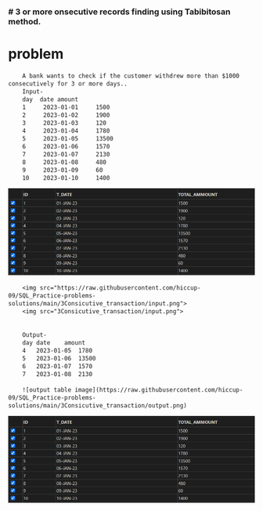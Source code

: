 <h3># 3 or more onsecutive records finding using Tabibitosan method.</h3>

# problem
        A bank wants to check if the customer withdrew more than $1000 consecutively for 3 or more days..
        Input-
        day  date amount  
        1     2023-01-01     1500   
        2     2023-01-02     1900   
        3     2023-01-03     120   
        4     2023-01-04     1780   
        5     2023-01-05     13500  
        6     2023-01-06     1570   
        7     2023-01-07     2130   
        8     2023-01-08     480   
        9     2023-01-09     60    
        10    2023-01-10     1400  
![input table image](3Consicutive_transaction/input.png)
        
        <img src="https://raw.githubusercontent.com/hiccup-09/SQL_Practice-problems-solutions/main/3Consicutive_transaction/input.png">
        <img src="3Consicutive_transaction/input.png">


        Output-
        day date    amount
        4   2023-01-05  1780  
        5   2023-01-06  13500  
        6   2023-01-07  1570  
        7   2023-01-08  2130  

        ![output table image](https://raw.githubusercontent.com/hiccup-09/SQL_Practice-problems-solutions/main/3Consicutive_transaction/output.png)

![input table image](3Consicutive_transaction/input.png)
